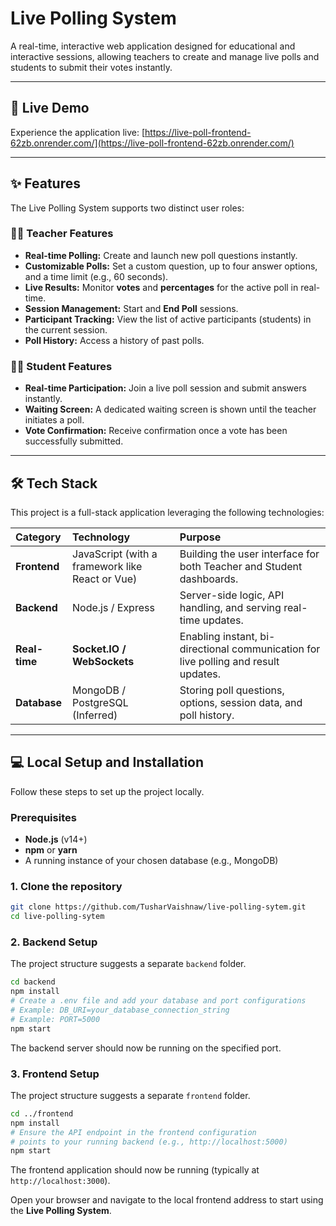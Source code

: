 # Live Polling System

A real-time, interactive web application designed for educational and interactive sessions, allowing teachers to create and manage live polls and students to submit their votes instantly.

-----

## 🚀 Live Demo

Experience the application live:
[https://live-poll-frontend-62zb.onrender.com/](https://live-poll-frontend-62zb.onrender.com/)

-----

## ✨ Features

The Live Polling System supports two distinct user roles:

### 🧑‍🏫 Teacher Features

  * **Real-time Polling:** Create and launch new poll questions instantly.
  * **Customizable Polls:** Set a custom question, up to four answer options, and a time limit (e.g., 60 seconds).
  * **Live Results:** Monitor **votes** and **percentages** for the active poll in real-time.
  * **Session Management:** Start and **End Poll** sessions.
  * **Participant Tracking:** View the list of active participants (students) in the current session.
  * **Poll History:** Access a history of past polls.

### 🧑‍💻 Student Features

  * **Real-time Participation:** Join a live poll session and submit answers instantly.
  * **Waiting Screen:** A dedicated waiting screen is shown until the teacher initiates a poll.
  * **Vote Confirmation:** Receive confirmation once a vote has been successfully submitted.

-----

## 🛠️ Tech Stack

This project is a full-stack application leveraging the following technologies:

| Category | Technology | Purpose |
| :--- | :--- | :--- |
| **Frontend** | JavaScript (with a framework like React or Vue) | Building the user interface for both Teacher and Student dashboards. |
| **Backend** | Node.js / Express | Server-side logic, API handling, and serving real-time updates. |
| **Real-time** | **Socket.IO / WebSockets** | Enabling instant, bi-directional communication for live polling and result updates. |
| **Database** | MongoDB / PostgreSQL (Inferred) | Storing poll questions, options, session data, and poll history. |

-----

## 💻 Local Setup and Installation

Follow these steps to set up the project locally.

### Prerequisites

  * **Node.js** (v14+)
  * **npm** or **yarn**
  * A running instance of your chosen database (e.g., MongoDB)

### 1\. Clone the repository

```bash
git clone https://github.com/TusharVaishnaw/live-polling-sytem.git
cd live-polling-sytem
```

### 2\. Backend Setup

The project structure suggests a separate `backend` folder.

```bash
cd backend
npm install
# Create a .env file and add your database and port configurations
# Example: DB_URI=your_database_connection_string
# Example: PORT=5000
npm start
```

The backend server should now be running on the specified port.

### 3\. Frontend Setup

The project structure suggests a separate `frontend` folder.

```bash
cd ../frontend
npm install
# Ensure the API endpoint in the frontend configuration
# points to your running backend (e.g., http://localhost:5000)
npm start
```

The frontend application should now be running (typically at `http://localhost:3000`).

Open your browser and navigate to the local frontend address to start using the **Live Polling System**.
